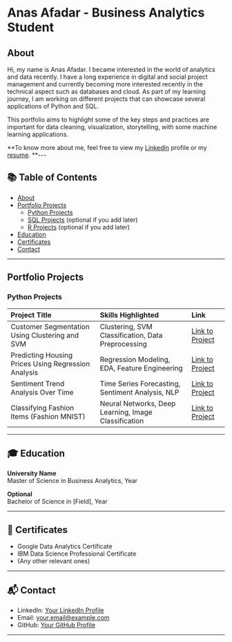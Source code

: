 # Anas Afadar - Business Analytics Student

## About

Hi, my name is Anas Afadar. 
I became interested in the world of analytics and data recently. I have a long experience in digital and social project management and currently becoming more interested recently in the technical aspect such as databases and cloud.
As part of my learning journey, I am working on different projects that can showcase several applications of Python and SQL. 

This portfolio aims to highlight some of the key steps and practices are important for data cleaning, visualization, storytelling, with some machine learning applications. 

**To know more about me, feel free to view my [LinkedIn](https://www.linkedin.com/in/anas-k-afadar/) profile or my [resume](https://github.com/theafadar/Business-Analytics-Portfolio/blob/main/Anas%20Afadar%20-%20Bauer%20Resume.pdf).
**---

## 📚 Table of Contents

- [About](#about)
- [Portfolio Projects](#portfolio-projects)
  - [Python Projects](#python-projects)
  - [SQL Projects](#sql-projects) (optional if you add later)
  - [R Projects](#r-projects) (optional if you add later)
- [Education](#education)
- [Certificates](#certificates)
- [Contact](#contact)

---

## Portfolio Projects

### Python Projects

| Project Title | Skills Highlighted | Link |
|:---|:---|:---|
| Customer Segmentation Using Clustering and SVM | Clustering, SVM Classification, Data Preprocessing | [Link to Project](link) |
| Predicting Housing Prices Using Regression Analysis | Regression Modeling, EDA, Feature Engineering | [Link to Project](link) |
| Sentiment Trend Analysis Over Time | Time Series Forecasting, Sentiment Analysis, NLP | [Link to Project](link) |
| Classifying Fashion Items (Fashion MNIST) | Neural Networks, Deep Learning, Image Classification | [Link to Project](link) |

---

## 🎓 Education

**University Name**  
Master of Science in Business Analytics, Year

**Optional**  
Bachelor of Science in [Field], Year

---

## 📜 Certificates

- Google Data Analytics Certificate
- IBM Data Science Professional Certificate
- (Any other relevant ones)

---

## 📬 Contact

- LinkedIn: [Your LinkedIn Profile](link)
- Email: your.email@example.com
- GitHub: [Your GitHub Profile](link)

---
